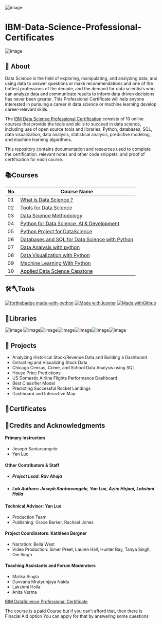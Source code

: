 ![image](https://user-images.githubusercontent.com/112087783/229612100-0c1ea480-c998-421f-971e-b593880a4cee.png)
# IBM-Data-Science-Professional-Certificates
![image](https://user-images.githubusercontent.com/112087783/229606861-8f17d418-51e8-4bd6-89c2-12c9e3d9596a.png)
<h2>📑 About</h2>

Data Science is the field of exploring, manipulating, and analyzing data, and using data to answer questions or make recommendations and one of the hottest professions of the decade, and the demand for data scientists who can analyze data and communicate results to inform data driven decisions has never been greater. This Professional Certificate will help anyone interested in pursuing a career in data science or machine learning develop career-relevant skills.

The [IBM Data Science Professional Certification](https://www.ibm.com/training/badge/data-science-professional-certificate) consists of 10 online courses that provide the tools and skills to succeed in data science, including use of open source tools and libraries, Python, databases, SQL, data visualization, data analysis, statistical analysis, predictive modeling, and machine learning algorithms. 

This repository contains documentation and resources used to complete the certification, relevant notes and other code snippets, and proof of certification for each course.

<h2>📚Courses</h2>

|No.  |Course Name                     |
|-----|--------------------------------|
|01   |[What is Data Science ?](https://github.com/DerartuDagne/IBM-Data-Science-Professional-Certificates/tree/main/01.%20What%20is%20Data%20Science%20%3F)            |
|02   |[Tools for Data Science](https://github.com/DerartuDagne/IBM-Data-Science-Professional-Certificates/tree/main/02:Tools%20for%20Data%20Science/Week_2_Open%20Source%20Tools)          |
|03   |[Data Science Methodology](https://github.com/DerartuDagne/IBM-Data-Science-Professional-Certificates/tree/main/03:Data%20Science%20Methodology)        |
|04   |[Python for Data Science, AI & Development](https://github.com/DerartuDagne/IBM-Data-Science-Professional-Certificate-2023/tree/main/04:%20Python%20for%20Data%20Science%2C%20AI%20%26%20Development)         |
|05   |[Python Project for DataScience](https://github.com/DerartuDagne/IBM-Data-Science-Professional-Certificate-2023/tree/main/05:%20Python%20Project%20for%20DataSciencee)         |
|06   |[Databases and SQL for Data Science with Python](https://github.com/DerartuDagne/IBM-Data-Science-Professional-Certificates/tree/main/06.%20Databases%20and%20SQL%20for%20Data%20Science%20with%20Python)         |
|07   |[Data Analysis with python](https://github.com/DerartuDagne/IBM-Data-Science-Professional-Certificates/tree/main/07.%20Data%20Analysis%20with%20Python/Week_1_Importing%20Dataset)        |
|08   |[Data Visualization with Python](https://github.com/DerartuDagne/IBM-Data-Science-Professional-Certificates/tree/main/08:%20Data%20Visualization%20with%20Python)         |
|09   |[Machine Learning With Python](https://github.com/DerartuDagne/IBM-Data-Science-Professional-Certificates/tree/main/09%20:%20Machine%20Learning%20With%20Python)       |
|10   |[Applied Data Science Capstone](https://github.com/DerartuDagne/IBM-Data-Science-Professional-Certificates/tree/main/10:%20Appliead%20Data%20Science%20Capstone)         |

<h2>🛠️🪓Tools</h2>

[![forthebadge made-with-python](http://ForTheBadge.com/images/badges/made-with-python.svg)](https://www.python.org/) [![Made withJupyter](https://img.shields.io/badge/Made%20with-Jupyter-orange?style=for-the-badge&logo=Jupyter)](https://jupyter.org/try) 
[![Made withGithub](https://img.shields.io/badge/Made%20with-Github-orange?style=for-the-badge&logo=Github)](https://Github.org/try) 

<h2>📖Libraries</h2>

![image](https://user-images.githubusercontent.com/112087783/229353622-1d5a21b3-4d53-44a3-aa81-6aeab85c9355.png) ![image](https://user-images.githubusercontent.com/112087783/229353753-aa7a9800-d6e4-42b4-adc0-54ce84c29fd8.png)![image](https://user-images.githubusercontent.com/112087783/229354723-7396f39c-65f4-4ad4-a78e-8d3c8d020fcb.png)![image](https://user-images.githubusercontent.com/112087783/229354831-a6b08789-13c5-45c0-aa5f-adb65202ccdf.png)![image](https://user-images.githubusercontent.com/112087783/229354431-137b84d2-1e39-4145-bbfa-43bfa2a3f595.png)![image](https://user-images.githubusercontent.com/112087783/229354640-260d196d-ee97-44c7-b94a-8cb9a0420346.png)![image](https://user-images.githubusercontent.com/112087783/229354888-66908258-c8c7-4790-9f44-be4c023fa27d.png)

<h2>📂 Projects</h2> 

- Analyzing Historical Stock/Revenue Data and Building a Dashboard
- Extracting and Visualizing Stock Data
- Chicago Census, Crime, and School Data Analysis using SQL
- House Price Predictions
- US Domestic Airline Flights Performance Dashboard
- Best Classifier Model
- Predicting Successful Rocket Landings
- Dashboard and Interactive Map

<h2>📑Certificates</h2>

<h2>👏Credits and Acknowledgments</h2>

#### Primary Instructors
- Joseph Santarcangelo
- Yan Luo
#### Other Contributors & Staff 
- ##### Project Lead: Rav Ahuja
- ##### Lab Authors: Joseph Santarcangelo, Yan Luo, Azim Hirjani, Lakshmi Holla
#### Technical Advisor: Yan Luo
- Production Team
- Publishing: Grace Barker, Rachael Jones
#### Project Coordinators: Kathleen Bergner
- Narration: Bella West
- Video Production: Simer Preet, Lauren Hall, Hunter Bay, Tanya Singh, Om Singh
#### Teaching Assistants and Forum Moderators
- Malika Singla
- Duvvana Mrutyunjaya Naidu
- Lakshmi Holla
- Anita Verma

[IBM DataScience Professional Certificate](https://www.coursera.org/professional-certificates/ibm-data-science)

The course is a paid Course but if you can't afford that, then there is Finacial Aid option You can apply for that by answering some questions




